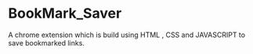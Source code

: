 # BookMark_Saver

A chrome extension which is build using HTML , CSS and JAVASCRIPT to save bookmarked links.
